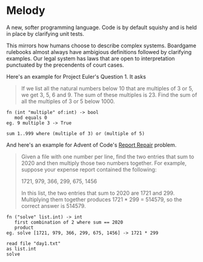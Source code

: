 # Melody

A new, softer programming language. Code is by default squishy and is held in place by clarifying unit tests.

This mirrors how humans choose to describe complex systems. 
Boardgame rulebooks almost always have ambigious definitions followed by clarifying examples. 
Our legal system has laws that are open to interpretation punctuated by the precendents of court cases. 

Here's an example for Project Euler's Question 1. It asks

> If we list all the natural numbers below 10 that are multiples of 3 or 5, we get 3, 5, 6 and 9. The sum of these multiples is 23.
> Find the sum of all the multiples of 3 or 5 below 1000.

```
fn (int "multiple" of:int) -> bool
   mod equals 0
eg. 9 multiple 3 -> True

sum 1..999 where (multiple of 3) or (multiple of 5)
```

And here's an example for Advent of Code's [Report Repair](https://adventofcode.com/2020/day/1) problem.
> Given a file with one number per line, find the two entries that sum to 2020 and then multiply those two numbers together.
> For example, suppose your expense report contained the following:
> 
> 1721, 979, 366, 299, 675, 1456
>
> In this list, the two entries that sum to 2020 are 1721 and 299. Multiplying them together produces 1721 * 299 = 514579, so the correct answer is 514579.

```
fn ("solve" list.int) -> int
   first combination of 2 where sum == 2020
   product
eg. solve [1721, 979, 366, 299, 675, 1456] -> 1721 * 299

read file "day1.txt" 
as list.int
solve
```
